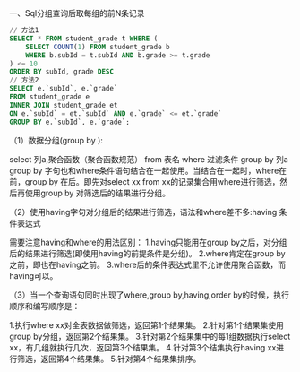 一、Sql分组查询后取每组的前N条记录

```sql
// 方法1
SELECT * FROM student_grade t WHERE (
	SELECT COUNT(1) FROM student_grade b 
	WHERE b.subId = t.subId AND b.grade >= t.grade
) <= 10
ORDER BY subId, grade DESC
// 方法2
SELECT e.`subId`, e.`grade`
FROM student_grade e
INNER JOIN student_grade et
ON e.`subId` = et.`subId` AND e.`grade` <= et.`grade`
GROUP BY e.`subId`, e.`grade`;
```

（1）数据分组(group by ): 

select 列a,聚合函数（聚合函数规范） from 表名 where 过滤条件 group by 列a 
group by 字句也和where条件语句结合在一起使用。当结合在一起时，where在前，group by 在后。即先对select xx from xx的记录集合用where进行筛选，然后再使用group by 对筛选后的结果进行分组。 

（2）使用having字句对分组后的结果进行筛选，语法和where差不多:having 条件表达式 

需要注意having和where的用法区别： 
1.having只能用在group by之后，对分组后的结果进行筛选(即使用having的前提条件是分组)。 
2.where肯定在group by 之前，即也在having之前。 
3.where后的条件表达式里不允许使用聚合函数，而having可以。 

（3）当一个查询语句同时出现了where,group by,having,order by的时候，执行顺序和编写顺序是： 

1.执行where xx对全表数据做筛选，返回第1个结果集。 
2.针对第1个结果集使用group by分组，返回第2个结果集。 
3.针对第2个结果集中的每1组数据执行select xx，有几组就执行几次，返回第3个结果集。 
4.针对第3个结集执行having xx进行筛选，返回第4个结果集。 5.针对第4个结果集排序。 